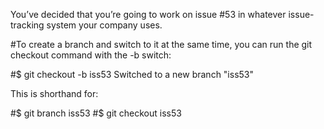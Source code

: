 You’ve decided that you’re going to work on issue #53 in whatever issue-tracking system your company uses. 

#To create a branch and switch to it at the same time, you can run the git checkout command with the -b switch:

#$ git checkout -b iss53
Switched to a new branch "iss53"

This is shorthand for:

#$ git branch iss53
#$ git checkout iss53

